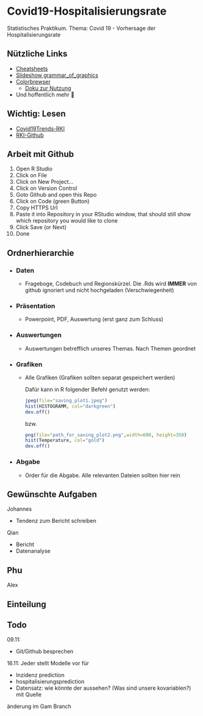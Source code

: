 # Covid19-Hospitalisierungsrate
Statistisches Praktikum. Thema: Covid 19 - Vorhersage der Hospitalisierungsrate

## Nützliche Links

- [Cheatsheets](https://rstudio.com/resources/cheatsheets/)
- [Slideshow grammar_of_graphics](https://pkg.garrickadenbuie.com/gentle-ggplot2/#70)
- [Colorbrewser](https://colorbrewer2.org/)
  - [Doku zur Nutzung](https://rstudio-pubs-static.s3.amazonaws.com/177286_826aed2f00794640b301aeb42533c6f1.html)
- Und hoffentlich mehr :grimacing:

## Wichtig: Lesen

- [Covid19Trends-RKI](https://www.rki.de/DE/Content/InfAZ/N/Neuartiges_Coronavirus/Situationsberichte/COVID-19-Trends/COVID-19-Trends.html?__blob=publicationFile#/home)
- [RKI-Github](https://github.com/orgs/robert-koch-institut/repositories)

## Arbeit mit Github

1. Open R Studio
2. Click on File
3. Click on New Project...
4. Click on Version Control
5. Goto Github and open this Repo
6. Click on Code (green Button)
7. Copy HTTPS Url
8. Paste it into Repository in your RStudio window, that should still show which repository you would like to clone
9. Click Save (or Next)
10. Done

## Ordnerhierarchie

- ### Daten

  - Frageboge, Codebuch und Regionskürzel. Die .Rds wird **IMMER** von github ignoriert und nicht hochgeladen (Verschwiegenheit)

- ### Präsentation

  - Powerpoint, PDF, Auswertung (erst ganz zum Schluss)

- ### Auswertungen

  - Auswertungen betrefflich unseres Themas. Nach Themen geordnet

- ### Grafiken

  - Alle Grafiken (Grafiken sollten separat gespeichert werden)

    Dafür kann in R folgender Befehl genutzt werden:

    ```R
    jpeg(file="saving_plot1.jpeg")
    hist(HISTOGRAMM, col="darkgreen")
    dev.off() 
    ```

    bzw.

    ```R
    png(file="path_for_saving_plot2.png",width=600, height=350)
    hist(Temperature, col="gold")
    dev.off()
    ```

- ### Abgabe

  - Order für die Abgabe. Alle relevanten Dateien sollten hier rein

## Gewünschte Aufgaben

Johannes
- Tendenz zum Bericht schreiben

Qian
- Bericht
- Datenanalyse

Phu
- 

Alex

## Einteilung


## Todo

09.11:
- Git/Github besprechen

16.11:
Jeder stellt Modelle vor für
- Inzidenz prediction
- hospitalisierungsprediction
- Datensatz: wie könnte der aussehen? (Was sind unsere kovariablen?)
mit Quelle

änderung im Gam Branch





